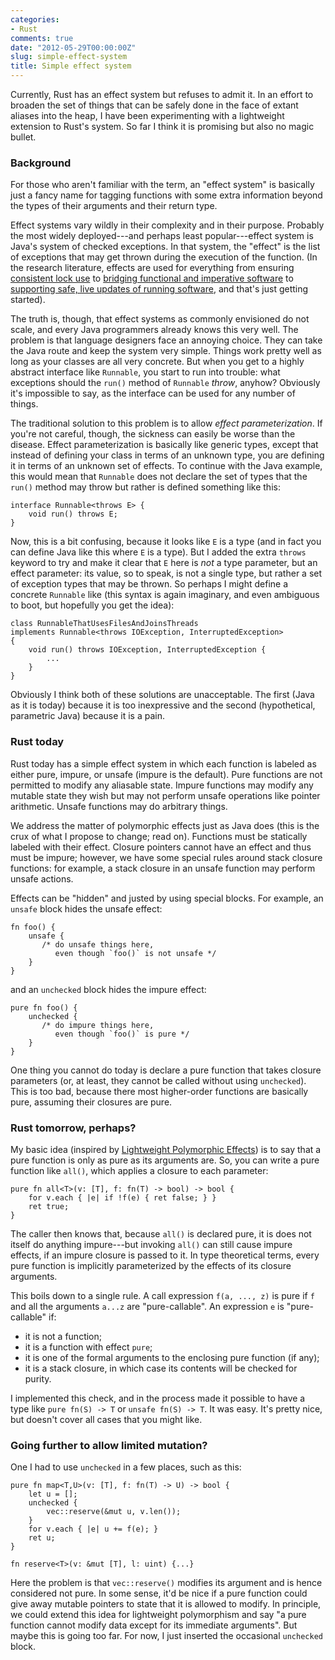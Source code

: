```yaml
---
categories:
- Rust
comments: true
date: "2012-05-29T00:00:00Z"
slug: simple-effect-system
title: Simple effect system
---
```


Currently, Rust has an effect system but refuses to admit it.  In an
effort to broaden the set of things that can be safely done in the
face of extant aliases into the heap, I have been experimenting with a
lightweight extension to Rust's system.  So far I think it is
promising but also no magic bullet.

### Background

For those who aren't familiar with the term, an "effect system" is
basically just a fancy name for tagging functions with some extra
information beyond the types of their arguments and their return type.

Effect systems vary wildly in their complexity and in their purpose.
Probably the most widely deployed---and perhaps least popular---effect
system is Java's system of checked exceptions.  In that system, the
"effect" is the list of exceptions that may get thrown during the
execution of the function.  (In the research literature, effects are
used for everything from ensuring [consistent lock use][SafeJava] to
[bridging functional and imperative software][FX] to
[supporting safe, live updates of running software][rs], and that's
just getting started).

[SafeJava]: http://pmg.csail.mit.edu/pubs/boyapati04safejava-abstract.html
[FX]: http://citeseerx.ist.psu.edu/viewdoc/summary?doi=10.1.1.62.534
[rs]: http://drum.lib.umd.edu/handle/1903/7494?mode=simple

The truth is, though, that effect systems as commonly envisioned do
not scale, and every Java programmers already knows this very well.
The problem is that language designers face an annoying choice.  They
can take the Java route and keep the system very simple.  Things work
pretty well as long as your classes are all very concrete.  But when
you get to a highly abstract interface like `Runnable`, you start to
run into trouble: what exceptions should the `run()` method of
`Runnable` *throw*, anyhow?  Obviously it's impossible to say, as the
interface can be used for any number of things.

The traditional solution to this problem is to allow *effect
parameterization*. If you're not careful, though, the sickness can
easily be worse than the disease.  Effect parameterization is
basically like generic types, except that instead of defining your
class in terms of an unknown type, you are defining it in terms of an
unknown set of effects.  To continue with the Java example, this would
mean that `Runnable` does not declare the set of types that the
`run()` method may throw but rather is defined something like this:

    interface Runnable<throws E> {
        void run() throws E;
    }

Now, this is a bit confusing, because it looks like `E` is a type (and
in fact you can define Java like this where `E` is a type).  But I
added the extra `throws` keyword to try and make it clear that `E`
here is *not* a type parameter, but an effect parameter: its value, so
to speak, is not a single type, but rather a set of exception types
that may be thrown.  So perhaps I might define a concrete `Runnable`
like (this syntax is again imaginary, and even ambiguous to boot, but
hopefully you get the idea):

    class RunnableThatUsesFilesAndJoinsThreads
    implements Runnable<throws IOException, InterruptedException>
    {
        void run() throws IOException, InterruptedException {
            ...
        }
    }
    
Obviously I think both of these solutions are unacceptable.  The first
(Java as it is today) because it is too inexpressive and the second
(hypothetical, parametric Java) because it is a pain.

### Rust today

Rust today has a simple effect system in which each function is
labeled as either pure, impure, or unsafe (impure is the default).
Pure functions are not permitted to modify any aliasable state.
Impure functions may modify any mutable state they wish but may not
perform unsafe operations like pointer arithmetic.  Unsafe functions
may do arbitrary things.

We address the matter of polymorphic effects just as Java does (this
is the crux of what I propose to change; read on).  Functions must be
statically labeled with their effect.  Closure pointers cannot have an
effect and thus must be impure; however, we have some special rules
around stack closure functions: for example, a stack closure in an
unsafe function may perform unsafe actions.

Effects can be "hidden" and justed by using special blocks.  For
example, an `unsafe` block hides the unsafe effect:

    fn foo() {
        unsafe {
           /* do unsafe things here,
              even though `foo()` is not unsafe */
        }
    }

and an `unchecked` block hides the impure effect:

    pure fn foo() {
        unchecked {
           /* do impure things here,
              even though `foo()` is pure */
        }
    }

One thing you cannot do today is declare a pure function that takes
closure parameters (or, at least, they cannot be called without using
`unchecked`).  This is too bad, because there most higher-order
functions are basically pure, assuming their closures are pure.

### Rust tomorrow, perhaps?

My basic idea (inspired by [Lightweight Polymorphic Effects][lpe]) is
to say that a pure function is only as pure as its arguments are.  So,
you can write a pure function like `all()`, which applies a closure to
each parameter:

    pure fn all<T>(v: [T], f: fn(T) -> bool) -> bool {
        for v.each { |e| if !f(e) { ret false; } }
        ret true;
    }

The caller then knows that, because `all()` is declared pure, it is
does not itself do anything impure---but invoking `all()` can still
cause impure effects, if an impure closure is passed to it. In type
theoretical terms, every pure function is implicitly parameterized by
the effects of its closure arguments.

This boils down to a single rule.  A call expression `f(a, ..., z)` is
pure if `f` and all the arguments `a...z` are "pure-callable".  An
expression `e` is "pure-callable" if:

  - it is not a function;
  - it is a function with effect `pure`;
  - it is one of the formal arguments to the enclosing pure function (if any);
  - it is a stack closure, in which case its contents
    will be checked for purity.
    
I implemented this check, and in the process made it possible to have
a type like `pure fn(S) -> T` or `unsafe fn(S) -> T`.  It was easy.
It's pretty nice, but doesn't cover all cases that you might like.

[lpe]: http://infoscience.epfl.ch/record/175240/files/ecoop.pdf

### Going further to allow limited mutation?

One I had to use `unchecked` in a few places, such as this:

    pure fn map<T,U>(v: [T], f: fn(T) -> U) -> bool {
        let u = [];
        unchecked {
            vec::reserve(&mut u, v.len());
        }
        for v.each { |e| u += f(e); }
        ret u;
    }
    
    fn reserve<T>(v: &mut [T], l: uint) {...}

Here the problem is that `vec::reserve()` modifies its argument and is
hence considered not pure.  In some sense, it'd be nice if a pure
function could give away mutable pointers to state that it is allowed
to modify.  In principle, we could extend this idea for lightweight
polymorphism and say "a pure function cannot modify data except for
its immediate arguments".  But maybe this is going too far.  For now,
I just inserted the occasional `unchecked` block.

